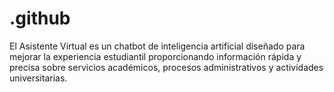 # .github
El Asistente Virtual es un chatbot de inteligencia artificial diseñado para mejorar la experiencia estudiantil proporcionando información rápida y precisa sobre servicios académicos, procesos administrativos y actividades universitarias.

